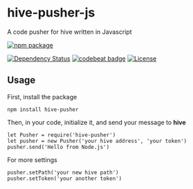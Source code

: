 # hive-pusher-js
A code pusher for hive written in Javascript

[![npm package](https://nodei.co/npm/hive-pusher.png?downloads=true&downloadRank=true&stars=true)](https://nodei.co/npm/hive-pusher/)

[![Dependency Status](https://img.shields.io/david/JerryLiao26/hive-pusher-js.svg)](https://david-dm.org/JerryLiao26/hive-pusher-js)
[![codebeat badge](https://codebeat.co/badges/9fe1587d-c43d-4a2d-8d37-c19273313287)](https://codebeat.co/projects/github-com-jerryliao26-hive-pusher-js-master)
[![License](https://img.shields.io/github/license/JerryLiao26/hive-pusher-js.svg)](https://opensource.org/licenses/MIT)

## Usage
First, install the package
```
npm install hive-pusher
```
Then, in your code, initialize it, and send your message to **hive**
```
let Pusher = require('hive-pusher')
let pusher = new Pusher('your hive address', 'your token')
pusher.send('Hello from Node.js')
```
For more settings
```
pusher.setPath('your new hive path')
pusher.setToken('your another token')
```

